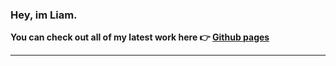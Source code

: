 ### Hey, im Liam.

**You can check out all of my latest work here 👉 [Github pages](https://LiamBurt.github.io/)**

---


